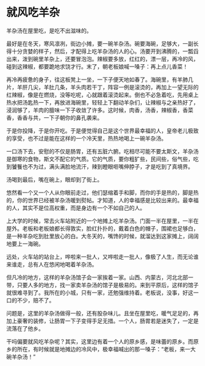 # 就风吃羊杂

羊杂汤在屋里吃，是吃不出滋味的。 

最好是在冬天，寒风凛冽，街边小摊，要一碗羊杂汤。碗要海碗，足够大，一副长得十分贪婪的样子，然后，才配得上吃羊杂汤的人的心。汤要开到沸腾的，一瓢舀出来，泼到碗里羊杂上，还要冒泡泡。辣椒要多放，红红的，漂一层，再冷的风，碰到这辣椒，都要跪地求饶才行。末了，朝老板娘喊一嗓子：再上点儿香菜！ 

再冷再疲惫的身子，往这板凳上一坐，一下子便天地如春了。海碗里，有羊肺几片，羊肝几尖，羊肚几条，羊头肉若干丁，阵容一例是滚烫的，再加上一望无际的红辣椒，像是在燃烧，没等吃呢，心就跟着滚烫起来。倒也不必急着吃，先用桌上热水把汤匙热一下，再放进海碗里，轻轻上下翻动羊杂们，让辣椒与之亲热好了，浸润够了，羊肉的膻味一下子收敛了许多。这时候，肉香，汤香，辣椒香，香菜香，香香与共，一下子朝你的鼻孔袭来。 

于是你投降，于是你开吃。于是便觉得自己是这个世界最幸福的人，皇帝老儿极致的享受，也不过是能在这样的一个冷天里，热热地喝上一碗羊杂汤。 

一口汤下去，安慰的不仅是肠胃，还有五脏六腑。吃相尽可能不要太斯文，羊杂汤是御寒的食物，斯文不配它的气质。它的气质，要你粗犷些，民间些，俗气些，吃到饕餮也不为过，满头满脸地流汗，辣到瞪眼咂嘴伸脖子，才是吃到了真境界。 

汤喝到最后，嘴在碗上，眼却到了街上。 

悠然看一个又一个人从你眼前走过，他们瑟缩着手和脚，而你的手是热的，脚是热的，你的世界已经被羊杂汤暖到熨帖。才知道，人的幸福感是比较出来的。最幸福的人，其实不是位高权重，而是身边有一个不如自己的人。 

上大学的时候，常去火车站附近的一个地摊上吃羊杂汤。门面一半在屋里，一半在屋外。老板和老板娘都长得敦实，脸红扑扑的，戴着白色的帽子，围裙也足够白，是一种羊杂吃到肚里放心的白。大冬天的，嘴馋的时候，就溜达到这家摊上，阔阔地要上一海碗。 

远处，火车站的站台上，哗啦来一批人，又哗啦走一批人，像极了人生，而无论谁来谁走，总有人在悠闲地喝着羊杂汤。 

但凡冷的地方，这样的羊杂汤馆子会一家挨着一家。山西、内蒙古，河北北部一带，只要人多的地方，找一家卖羊杂汤的馆子是极易的。来到平原后，这样的馆子就很难寻到了。我所在的小城，只有一家，还勉强维持着。老板说，没事，好这一口的不少，赔不了。 

问题是，这里的羊杂汤做得一般，还有股杂味儿。且坐在屋里吃，暖气足足的，再加上豪奢的装修，让肠胃一下子变得手足无措。一个人，肠胃若是迷失了，一定是流落在了他乡。 

干吗偏要就风吃羊杂呢？其实，这里边有着一个人的原乡感，是味蕾的原乡。而原乡的所在，有时候就是地摊边的冷风中，极幸福喊出的那一嗓子：“老板，来一大碗羊杂汤！”